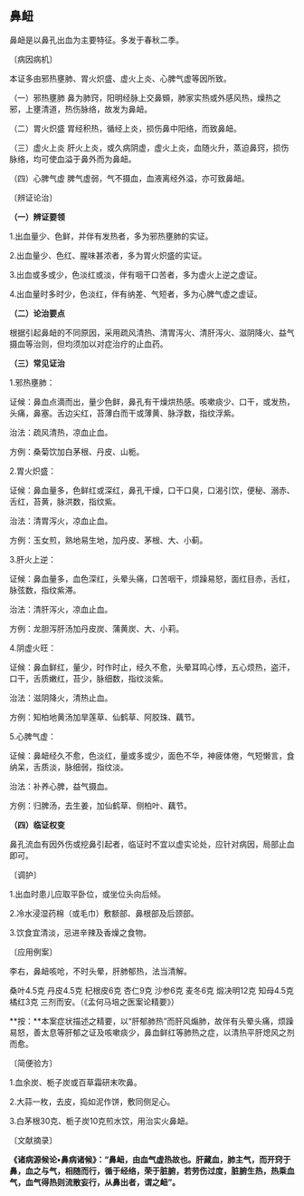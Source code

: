 ## **鼻衄**

鼻衄是以鼻孔出血为主要特征。多发于春秋二季。

〔病因病机〕

本证多由邪热壅肺、胃火炽盛、虚火上炎、心脾气虚等因所致。

（一）邪热壅肺 鼻为肺窍，阳明经脉上交鼻頞，肺家实热或外感风热，燥热之邪，上壅清道，热伤脉络，故发为鼻衄。

（二）胃火炽盛 胃经积热，循经上炎，损伤鼻中阳络，而致鼻衄。

（三）虚火上炎 肝火上炎，或久病阴虚，虚火上炎，血随火升，蒸迫鼻窍，损伤脉络，均可使血溢于鼻外而为鼻衄。

（四）心脾气虚 脾气虚弱，气不摄血，血液离经外溢，亦可致鼻衄。

〔辨证论治〕

 **（一）辨证要领**

1.出血量少、色鲜，并伴有发热者，多为邪热壅肺的实证。

2.出血量少、色红、腥味甚浓者，多为胃火炽盛的实证。

3.出血或多或少，色淡红或淡，伴有咽干口苦者，多为虚火上逆之虚证。

4.出血量时多时少，色淡红，伴有纳差、气短者，多为心脾气虚之虚证。

 **（二）论治要点**

根据引起鼻衄的不同原因，采用疏风清热、清胃泻火、清肝泻火、滋阴降火、益气摄血等治则，但均须加以对症治疗的止血药。

 **（三）常见证治**

1.邪热壅肺：

证候：鼻血点滴而出，量少色鲜，鼻孔有干燥烘热感。咳嗽痰少、口干，或发热，头痛，鼻塞。舌边尖红，苔薄白而干或薄黄、脉浮数，指纹浮紫。

治法：疏风清热，凉血止血。

方例：桑菊饮加白茅根、丹皮、山栀。

2.胃火炽盛：

证候：鼻血量多，色鲜红或深红，鼻孔干燥，口干口臭，口渴引饮，便秘、溺赤、舌红，苔黄，脉洪数，指纹紫。

治法：清胃泻火，凉血止血。

方例：玉女煎，熟地易生地，加丹皮、茅根、大、小蓟。

3.肝火上逆：

证候：鼻血量多，血色深红，头晕头痛，口苦咽干，烦躁易怒，面红目赤，舌红，脉弦数，指纹紫滞。

治法：清肝泻火，凉血止血。

方例：龙胆泻肝汤加丹皮炭、蒲黄炭、大、小莉。

4.阴虚火旺：

证候：鼻血鲜红，量少，时作时止，经久不愈，头晕耳鸣心悸，五心烦热，盗汗，口干，舌质嫩红，苔少，脉细数，指纹淡紫。

治法：滋阴降火，清热止血。

方例：知柏地黄汤加旱莲草、仙鹤草、阿胶珠、藕节。

5.心脾气虚：

证候：鼻衄经久不愈，色淡红，量或多或少，面色不华，神疲体倦，气短懒言，食纳呆，舌质淡，脉细弱，指纹淡。

治法：补养心脾，益气摄血。

方例：归脾汤，去生姜，加仙鹤草、侧柏叶、藕节。

 **（四）临证权变**

鼻孔流血有因外伤或挖鼻引起者，临证时不宜以虚实论处，应针对病因，局部止血即可。

〔调护〕

1.出血时患儿应取平卧位，或坐位头向后倾。

2.冷水浸湿药棉（或毛巾）敷额部、鼻根部及后颈部。

3.饮食宜清淡，忌进辛辣及香燥之食物。

〔应用例案〕

李右，鼻衄咳呛，不时头晕，肝肺郁热，法当清解。

桑叶4.5克 丹皮4.5克 杞根皮6克 杏仁9克 沙参6克 麦冬6克 煅决明12克 知母4.5克 橘红3克 三剂而安。（《孟何马培之医案论精要》）

 **按：**本案症状描述之精要，以“肝郁肺热”而肝风煽肺，故伴有头晕头痛，烦躁易怒，善太息等肝郁之证及咳嗽痰少，鼻血鲜红等肺热之症，以清热平肝熄风之剂而愈。

〔简便验方〕

1.血余炭、栀子炭或百草霜研末吹鼻。

2.大蒜一枚，去皮，捣如泥作饼，敷同侧足心。

3.白茅根30克、栀子炭10克煎水饮，用治实火鼻衄。

〔文献摘录〕

 **《诸病源候论•鼻病诸候》：“鼻衄，由血气虚热故也。肝藏血，肺主气，而开窍于鼻，血之与气，相随而行，循于经络，荣于脏腑，若劳伤过度，脏腑生热，热乘血气，血气得热则流散妄行，从鼻出者，谓之衄”。**
